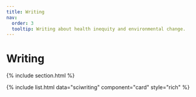 ```yaml
---
title: Writing
nav:
  order: 3
  tooltip: Writing about health inequity and environmental change. 
---
```


# <i class="fas fa-microscope"></i>Writing
{% include section.html %}

{%
  include list.html
  data="sciwriting"
  component="card"
  style="rich"
%}